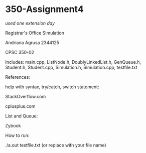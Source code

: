 # 350-Assignment4
*used one extension day*

Registrar's Office Simulation

Andriana Agrusa 2344125

CPSC 350-02

Includes: 
main.cpp, ListNode.h, DoublyLinkedList.h, GenQueue.h, Student.h, Student.cpp, Simulation.h, Simulation.cpp, testfile.txt


References:

help with syntax, try/catch, switch statement:

StackOverflow.com

cplusplus.com

List and Queue:

Zybook


How to run:

./a.out testfile.txt (or replace with your file name)
